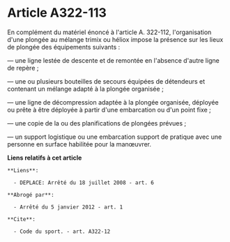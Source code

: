 # Article A322-113

En complément du matériel énoncé à l'article A. 322-112, l'organisation d'une plongée au mélange trimix ou héliox impose la
présence sur les lieux de plongée des équipements suivants : 

― une ligne lestée de descente et de remontée en l'absence d'autre ligne de repère ; 

― une ou plusieurs bouteilles de secours équipées de détendeurs et contenant un mélange adapté à la plongée organisée ; 

― une ligne de décompression adaptée à la plongée organisée, déployée ou prête à être déployée à partir d'une embarcation ou
d'un point fixe ; 

― une copie de la ou des planifications de plongées prévues ; 

― un support logistique ou une embarcation support de pratique avec une personne en surface habilitée pour la manœuvrer.

**Liens relatifs à cet article**

	**Liens**:

	  - DEPLACE: Arrêté du 18 juillet 2008 - art. 6

	**Abrogé par**:

	  - Arrêté du 5 janvier 2012 - art. 1

	**Cite**:

	  - Code du sport. - art. A322-12
